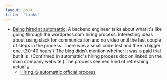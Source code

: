 ```yaml
---
layout: post
title:  "Links"
---
```


* [Being hired at automattic](https://deansas.org/2022/01/02/being-hired-at-automattic/): A backend engineer talks about what it's like going through the wordpress.com hiring process. Interesting ideas about using slack for communication and no video until the last couple of steps in the process. There was a small code test and then a bigger one. (30-40 hours!) The blog didn't mention whether it was a paid trial but it is. (Confirmed in automattic's hiring process doc on linked on the main company website.) The process seemed kind of refreshing actually.
  * [Hiring @ automattic official process](https://automattic.com/how-we-hire/)
